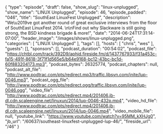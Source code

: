 {
  "type": "episode",
  "draft": false,
  "show_slug": "linux-unplugged",
  "show_name": "LINUX Unplugged",
  "episode": 46,
  "episode_padded": "046",
  "title": "SouthEast LinuxFest Unplugged",
  "description": "We\u2019ve got another round of great exclusive interviews from the floor of SouthEast LinuxFest 2014. \n\nFind out why Slackware is still going strong, the BSD kindness brigade & more!",
  "date": "2014-06-24T17:31:14-07:00",
  "header_image": "/images/shows/linux-unplugged.png",
  "categories": [
    "LINUX Unplugged"
  ],
  "tags": [],
  "hosts": [
    "chris",
    "wes"
  ],
  "guests": [],
  "sponsors": [],
  "podcast_duration": "00:54:02",
  "podcast_file": "https://chtbl.com/track/392D9/aphid.fireside.fm/d/1437767933/f31a453c-fa15-491f-8618-3f71f1d565e5/b64e9168-bc12-43bc-bc1d-60f883204173.mp3",
  "podcast_bytes": 26325774,
  "podcast_chapters": null,
  "podcast_alt_file": "http://www.podtrac.com/pts/redirect.mp3/traffic.libsyn.com/jnite/lup-0046.mp3",
  "podcast_ogg_file": "http://www.podtrac.com/pts/redirect.ogg/traffic.libsyn.com/jnite/lup-0046.ogg",
  "video_file": "http://www.podtrac.com/pts/redirect.mp4/201406.jb-dl.cdn.scaleengine.net/linuxun/2014/lup-0046-432p.mp4",
  "video_hd_file": "http://www.podtrac.com/pts/redirect.mp4/201406.jb-dl.cdn.scaleengine.net/linuxun/2014/lup-0046.mp4",
  "video_mobile_file": null,
  "youtube_link": "https://www.youtube.com/watch?v=95MM_kXHJg0",
  "jb_url": "/60637/southeast-linuxfest-unplugged-lup-46/",
  "fireside_url": "/46"
}

